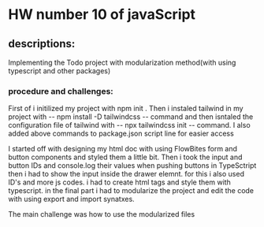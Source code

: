 # HW number 10 of javaScript

## descriptions: 
Implementing the Todo project with modularization method(with using typescript and other packages)

### procedure and challenges: 
First of i initilized my project with npm init .
Then i instaled tailwind in my project with -- npm install -D tailwindcss -- command and then isntaled the configuration file of tailwind with -- npx tailwindcss init -- command.
I also added above commands to package.json script line for easier access

I started off with designing my html doc with using FlowBites form and button components and styled them a little bit.
 Then i took the input and button IDs and console.log their values when pushing buttons in TypeSctript
 then i had to show the input inside the drawer elemnt.
 for this i also used ID's and more js codes.
 i had to create html tags and style them with typescript.
 in the final part i had to modularize the project and edit the code with using
 export and import synatxes.

 The main challenge was how to use the modularized files